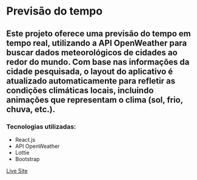 # Previsão do tempo

## Este projeto oferece uma previsão do tempo em tempo real, utilizando a API OpenWeather para buscar dados meteorológicos de cidades ao redor do mundo. Com base nas informações da cidade pesquisada, o layout do aplicativo é atualizado automaticamente para refletir as condições climáticas locais, incluindo animações que representam o clima (sol, frio, chuva, etc.).

### Tecnologias utilizadas:

- React.js
- API OpenWeather
- Lottie
- Bootstrap

[Live Site](url)
